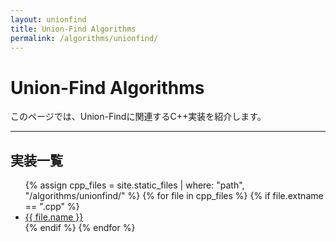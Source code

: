 ```yaml
---
layout: unionfind
title: Union-Find Algorithms
permalink: /algorithms/unionfind/
---
```


# Union-Find Algorithms

このページでは、Union-Findに関連するC++実装を紹介します。

---

## 実装一覧

<ul>
  {% assign cpp_files = site.static_files | where: "path", "/algorithms/unionfind/" %}
  {% for file in cpp_files %}
    {% if file.extname == ".cpp" %}
      <li><a href="{{ file.path }}" download>{{ file.name }}</a></li>
    {% endif %}
  {% endfor %}
</ul>

